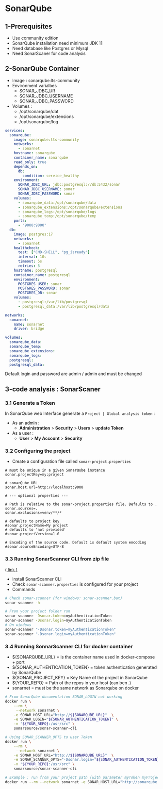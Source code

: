 # SonarQube
## 1-Prerequisites
* Use community edition
* SonarQube installation need minimum JDK 11
* Need database like Postgres or Mysql
* Need SonarScaner for code analysis

## 2-SonarQube Container
* Image : sonarqube:lts-community
* Environment varialbes
    * SONAR_JDBC_UR
    * SONAR_JDBC_USERNAME
    * SONAR_JDBC_PASSWORD
* Volumes :
    * /opt/sonarqube/dat
    * /opt/sonarqube/extensions
    * /opt/sonarqube/log

```yml
services:
  sonarqube:
    image: sonarqube:lts-community
    networks:
      - sonarnet
    hostname: sonarqube
    container_name: sonarqube
    read_only: true
    depends_on:
      db:
        condition: service_healthy
    environment:
      SONAR_JDBC_URL: jdbc:postgresql://db:5432/sonar
      SONAR_JDBC_USERNAME: sonar
      SONAR_JDBC_PASSWORD: sonar
    volumes:
      - sonarqube_data:/opt/sonarqube/data
      - sonarqube_extensions:/opt/sonarqube/extensions
      - sonarqube_logs:/opt/sonarqube/logs
      - sonarqube_temp:/opt/sonarqube/temp
    ports:
      - "9000:9000"
  db:
    image: postgres:17
    networks:
      - sonarnet
    healthcheck:
      test: ["CMD-SHELL", "pg_isready"]
      interval: 10s
      timeout: 5s
      retries: 5
    hostname: postgresql
    container_name: postgresql
    environment:
      POSTGRES_USER: sonar
      POSTGRES_PASSWORD: sonar
      POSTGRES_DB: sonar
    volumes:
      - postgresql:/var/lib/postgresql
      - postgresql_data:/var/lib/postgresql/data

networks:
  sonarnet:
    name: sonarnet
    driver: bridge

volumes:
  sonarqube_data:
  sonarqube_temp:
  sonarqube_extensions:
  sonarqube_logs:
  postgresql:
  postgresql_data:
```
Default login and password are admin / admin and must be changed


## 3-code analysis : SonarScaner

### 3.1 Generate a Token
In SonarQube web Interface generate a `Project | Global analysis token` :
* As an admin :
    * **Administration** > **Security** > **Users** > **update Token**
* As a user :
    * **User** > **My Account** > **Security** 

### 3.2 Configuring the project
* Create a configuration file called `sonar-project.properties`
```properties
# must be unique in a given SonarQube instance
sonar.projectKey=my:project

# sonarQube URL
sonar.host.url=http://localhost:9000

# --- optional properties ---
 
# Path is relative to the sonar-project.properties file. Defaults to .
sonar.sources=.
sonar.exclusions=venv/**/*

# defaults to project key
#sonar.projectName=My project
# defaults to 'not provided'
#sonar.projectVersion=1.0
 
# Encoding of the source code. Default is default system encoding
#sonar.sourceEncoding=UTF-8
``` 
### 3.3 Running SonarScanner CLI from zip file
[( link )](https://docs.sonarsource.com/sonarqube/latest/analyzing-source-code/scanners/sonarscanner/#running-from-zip-file)
* Install SonarScanner CLI 
* Check `sonar-scanner.properties` is configured for your project
* Commands
```bash
# Check sonar-scanner (for windows: sonar-scanner.bat)
sonar-scanner -h

# Fron your project folder run
sonar-scanner -Dsonar.token=myAuthenticationToken
sonar-scanner -Dsonar.login=myAuthenticationToken
# On windows
sonar-scanner "-Dsonar.token=myAuthenticationToken"
sonar-scanner "-Dsonar.login=myAuthenticationToken"
```

### 3.4 Running SonnarScanner CLI for docker container
* ${SONARQUBE_URL} = is the container name used in docker-compose + port
* ${SONAR_AUTHENTICATION_TOKEN} = token authentication generated by SonarQube
* ${SONAR_PROJECT_KEY} = Key Name of the project in SonarQube
* ${YOUR_REPO} = Path of the repos in your host (can ben .)
* sonarnet = must be the same network as Sonarqube on docker

```bash
# From SonarQube documentation SONAR_LOGIN not working 
docker run \
    --rm \
     --network sonarnet \
    -e SONAR_HOST_URL="http://${SONARQUBE_URL}"  \
    -e SONAR_LOGIN="${SONAR_AUTHENTICATION_TOKEN}" \
    -v "${YOUR_REPO}:/usr/src" \
    sonarsource/sonar-scanner-cli

# Using SONAR_SCANNER_OPTS to user Token
docker run \
    --rm \
     --network sonarnet \
    -e SONAR_HOST_URL="http://${SONARQUBE_URL}"  \
    -e SONAR_SCANNER_OPTS="-Dsonar.login="${SONAR_AUTHENTICATION_TOKEN}" -Dsonar.projectKey=${SONAR_PROJECT_KEY}" \
    -v "${YOUR_REPO}:/usr/src" \
    sonarsource/sonar-scanner-cli

# Example : run from your project path (with parameter myToken myProjectKey .)
docker run --rm --network sonarnet -e SONAR_HOST_URL="http://sonarqube:9000" -e SONAR_SCANNER_OPTS="-Dsonar.login=myToken -Dsonar.projectKey=myProjectKey" -v ".:/usr/src" sonarsource/sonar-scanner-cli

```

